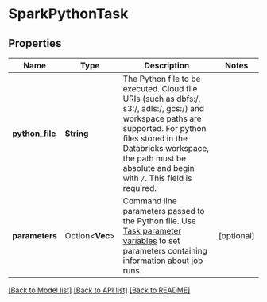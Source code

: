 # SparkPythonTask

## Properties

Name | Type | Description | Notes
------------ | ------------- | ------------- | -------------
**python_file** | **String** | The Python file to be executed. Cloud file URIs (such as dbfs:/, s3:/, adls:/, gcs:/) and workspace paths are supported. For python files stored in the Databricks workspace, the path must be absolute and begin with `/`. This field is required. | 
**parameters** | Option<**Vec<String>**> | Command line parameters passed to the Python file.  Use [Task parameter variables](https://docs.databricks.com/jobs.html#parameter-variables) to set parameters containing information about job runs. | [optional]

[[Back to Model list]](../README.md#documentation-for-models) [[Back to API list]](../README.md#documentation-for-api-endpoints) [[Back to README]](../README.md)


